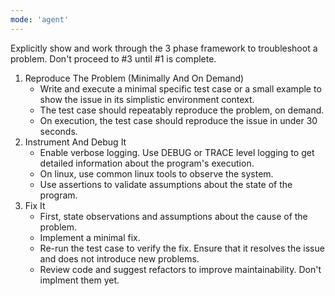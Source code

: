 ```yaml
---
mode: 'agent'
---
```

Explicitly show and work through the 3 phase framework to troubleshoot a problem. Don't proceed to #3 until #1 is complete.

1. Reproduce The Problem (Minimally And On Demand)
    - Write and execute a minimal specific test case or a small example to show the issue in its simplistic environment context.
    - The test case should repeatably reproduce the problem, on demand.
    - On execution, the test case should reproduce the issue in under 30 seconds.
1. Instrument And Debug It
    - Enable verbose logging. Use DEBUG or TRACE level logging to get detailed information about the program's execution.
    - On linux, use common linux tools to observe the system. 
    - Use assertions to validate assumptions about the state of the program.
1. Fix It
    - First, state observations and assumptions about the cause of the problem. 
    - Implement a minimal fix.
    - Re-run the test case to verify the fix. Ensure that it resolves the issue and does not introduce new problems.
    - Review code and suggest refactors to improve maintainability. Don't implment them yet.